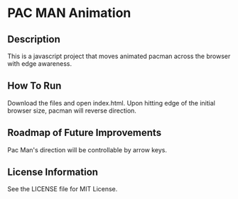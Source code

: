 # PAC MAN Animation
## Description
This is a javascript project that moves animated pacman across the browser with edge awareness. 
## How To Run
Download the files and open index.html.
Upon hitting edge of the initial browser size, pacman will reverse direction.
## Roadmap of Future Improvements
Pac Man's direction will be controllable by arrow keys.
##  License Information
See the LICENSE file for MIT License.